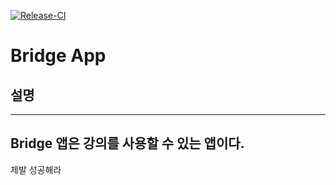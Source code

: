 [![Release-CI](https://github.com/Bridge-Builder/bridge-app/actions/workflows/release-ci.yml/badge.svg)](https://github.com/Bridge-Builder/bridge-app/actions/workflows/release-ci.yml)

# Bridge App

## 설명

---
Bridge 앱은 강의를 사용할 수 있는 앱이다.
---

제발 성공해라

